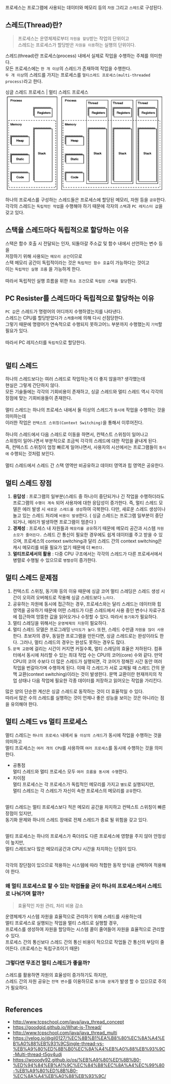 프로세스는 프로그램에 사용되는 데이터와 메모리 등의 `자원` 그리고 `스레드`로 구성된다.

## 스레드(Thread)란?

> 프로세스는 운영체제로부터 `자원을 할당`받는 작업의 단위이고 <br>
> 스레드는 프로세스가 할당받은 `자원을 이용`하는 실행의 단위이다.


스레드(thread)란 프로세스(process) 내에서 실제로 작업을 수행하는 주체를 의미한다.<br>
모든 프로세스에는 `한 개 이상`의 스레드가 존재하여 작업을 수행한다.<br>
`두 개 이상`의 스레드를 가지는 프로세스를 `멀티스레드 프로세스(multi-threaded process)`라고 한다.<br>

싱글 스레드 프로세스 | 멀티 스레드 프로세스<br>
<img src="https://github.com/yuwltn/yuwltn/blob/main/thread.PNG" width = "500" height = "300" >

하나의 프로세스를 구성하는 스레드들은 프로세스에 할당된 메모리, 자원 등을 `공유`한다.<br>
각각의 스레드는 `독립적인 작업`을 수행해야 하기 때문에 각자의 `스택`과 `PC 레지스터 값`을 갖고 있다.

## 스택을 스레드마다 독립적으로 할당하는 이유
스택은 함수 호출 시 전달되는 인자, 되돌아갈 주소값 및 함수 내에서 선언하는 변수 등을<br> 
저장하기 위해 사용되는 `메모리 공간`이므로 <br>
스택 메모리 공간이 독립적이라는 것은 `독립적인 함수 호출`이 가능하다는 것이고<br>
이는 `독립적인 실행 흐름` 을 가능하게 한다.<br><br>
따라서 독립적인 실행 흐름을 위한 `최소 조건`으로 `독립된 스택을 할당`한다.

## PC Resister를 스레드마다 독립적으로 할당하는 이유
`PC 값`은 스레드가 명령어의 어디까지 수행하였는지를 나타낸다.<br>
스레드는 CPU를 할당받았다가 `스케줄러`에 의해 다시 선점당한다.<br>
그렇기 때문에 명령어가 연속적으로 수행되지 못하고어느 부분까지 수행했는지 `기억`할 필요가 있다.<br><br>
따라서 PC 레지스터를 `독립적`으로 할당한다.<br>
<br>

## 멀티 스레드

하나의 스레드보다는 여러 스레드로 작업하는게 더 좋지 않을까? 생각했는데<br>
현실은 그렇게 간단하지 않다.<br>
모든 기술들에는 각각의 기회비용이 존재하고, 싱글 스레드와 멀티 스레드 역시 각각의 장점에 맞는 기회비용들이 존재한다.<br><br>
멀티 스레드는 하나의 프로세스 내에서 둘 이상의 스레드가 `동시에` 작업을 수행하는 것을 의미하는데<br>
이러한 작업은 `컨텍스트 스위칭(Context Switching)`을 통해서 이루어진다.<br><br>
하나의 스레드에서 다음 스레드로 이동을 하면서, 컨텍스트 스위칭이 일어나고<br>
스위칭이 일어나면서 부분적으로 조금씩 각각의 스레드에 대한 작업을 끝내게 된다.<br>
즉, 컨텍스트 스위칭이 엄청 빠르게 일어나면서, 사용자의 시선에서는 프로그램들이 `동시에` 수행되는 것처럼 보인다.<br><br>
멀티 스레드에서 스레드 간 스택 영역만 비공유하고 데이터 영역과 힙 영역은 공유한다.<br>

## 멀티 스레드 장점
1. **응답성** : 프로그램의 일부분(스레드 중 하나)이 중단되거나 긴 작업을 수행하더라도 프로그램의 `수행이 계속` 되어 사용자에 대한 응답성이 증가한다. 즉, 멀티 스레드 모델은 에러 발생 시 `새로운 스레드를 생성`하여 극복한다. 다만, 새로운 스레드 생성이나 놀고 있는 스레드 처리에 `비용이 발생`한다. ( 싱글 스레드는 프로그램 일부분이 중단되거나, 에러가 발생하면 프로그램이 멈춘다 )
2. **경제성** : 프로세스 내 자원들과 `메모리를 공유`하기 때문에 메모리 공간과 시스템 `자원 소모가 줄어든다.` 스레드 간 통신이 필요한 경우에도 쉽게 데이터를 주고 받을 수 있으며, 프로세스의 context switching과 달리 스레드 간의 context switching은 캐시 메모리를 비울 필요가 없기 때문에 더 `빠르다.`
3. **멀티프로세서의 활용** : 다중 CPU 구조에서는 각각의 스레드가 다른 프로세서에서 병렬로 수행될 수 있으므로 `병렬성`이 증가한다.

## 멀티 스레드 문제점

1. 컨텍스트 스위칭, 동기화 등의 이유 때문에 싱글 코어 멀티 스레딩은 스레드 생성 시간이 오히려 오버헤드로 작용해 싱글 스레드보다 `느리다.`
2. 공유하는 자원에 동시에 접근하는 경우, 프로세스와는 달리 스레드는 데이터와 힙 영역을 공유하기 때문에 어떤 스레드가 다른 스레드에서 사용 중인 변수나 자료구조에 접근하여 엉뚱한 값을 읽어오거나 수정할 수 있다. 따라서 `동기화`가 필요하다.
3. 멀티 스레딩을 위해서는 `운영체제의 지원`이 필요하다.
4. 멀티 스레드 모델은 프로그래밍 `난이도가 높다`. 또한, 스레드 수만큼 `자원을 많이 사용`한다. 초보자의 경우, 동일한 프로그램을 만든다면, 싱글 스레드로는 완성이라도 한다. 그러나, 멀티 스레드의 경우는 완성도 못하는 경우도 많다.
5. `문맥 교환`에 걸리는 시간이 커지면 커질수록, 멀티 스레딩의 효율은 저하된다.  컴퓨터에서 동시에 처리할 수 있는 최대 작업 수는 CPU의 코어(core) 수와 같다. 만약 CPU의 코어 수보다 더 많은 스레드가 실행되면, 각 코어가 정해진 시간 동안 여러 작업을 번갈아가며 수행하게 된다. 이때 각 스레드가 서로 교체될 때 스레드 간의 문맥 교환(context switching)이라는 것이 발생한다. 문맥 교환이란 현재까지의 작업 상태나 다음 작업에 필요한 각종 데이터를 저장하고 읽어오는 작업을 가리킨다.

많은 양의 단순한 계산은 싱글 스레드로 동작하는 것이 더 효율적일 수 있다.<br>
따라서 많은 수의 스레드를 실행하는 것이 언제나 좋은 성능을 보이는 것은 아니라는 점을 유의해야 한다.

## 멀티 스레드 vs 멀티 프로세스
멀티 스레드는 `하나의 프로세스` 내에서 `둘 이상의 스레드`가 동시에 작업을 수행하는 것을 의미하고<br>
멀티 프로세스는 `여러 개의 CPU`를 사용하여 `여러 프로세스`를 동시에 수행하는 것을 의미한다.

* 공통점<br>
멀티 스레드와 멀티 프로세스 모두 `여러 흐름을 동시에 수행`한다.<br>
* 차이점<br>
멀티 프로세스는 각 프로세스가 독립적인 메모리를 가지고 `별도`로 실행되지만, <br>
멀티 스레드는 각 스레드가 자신이 속한 프로세스의 메모리를 `공유`한다.<br><br>

멀티 스레드는 멀티 프로세스보다 적은 메모리 공간을 차지하고 컨텍스트 스위칭이 빠른 장점이 있지만,<br> 
동기화 문제와 하나의 스레드 장애로 전체 스레드가 종료 될 위험을 갖고 있다.<br><br>

멀티 프로세스는 하나의 프로세스가 죽더라도 다른 프로세스에 영향을 주지 않아 안정성이 높지만,<br> 
멀티 스레드보다 많은 메모리공간과 CPU 시간을 차지하는 단점이 있다.<br><br>

각각의 장단점이 있으므로 적용하는 시스템에 따라 적합한 동작 방식을 선택하여 적용해야 한다.

### 왜 멀티 프로세스로 할 수 있는 작업들을 굳이 하나의 프로세스에서 스레드로 나눠가며 할까?
> 효율적인 자원 관리, 처리 비용 감소

운영체제가 시스템 자원을 효율적으로 관리하기 위해 스레드를 사용하는데<br>
멀티 프로세스로 실행되는 작업을 멀티 스레드로 실행할 경우, <br>
프로세스를 생성하여 자원을 할당하는 시스템 콜이 줄어들어 자원을 효율적으로 관리할 수 있다.<br>
프로세스 간의 통신보다 스레드 간의 통신 비용이 적으므로 작업들 간 통신의 부담이 줄어든다. (프로세스는 독립구조이기 때문)<br>

### 그렇다면 무조건 멀티 스레드가 좋을까?
스레드를 활용하면 자원의 효율성이 증가하기도 하지만, <br>
스레드 간의 자원 공유는 `전역 변수`를 이용하므로 `동기화 문제`가 발생 할 수 있으므로 주의가 필요하다.<br>
<br>

## References
* http://www.tcpschool.com/java/java_thread_concept
* https://goodgid.github.io/What-is-Thread/
* http://www.tcpschool.com/java/java_thread_multi
* https://velog.io/@gil0127/%EC%8B%B1%EA%B8%80%EC%8A%A4%EB%A0%88%EB%93%9CSingle-thread-vs-%EB%A9%80%ED%8B%B0%EC%8A%A4%EB%A0%88%EB%93%9C-Multi-thread-t5gv4udj
* https://wooody92.github.io/os/%EB%A9%80%ED%8B%B0-%ED%94%84%EB%A1%9C%EC%84%B8%EC%8A%A4%EC%99%80-%EB%A9%80%ED%8B%B0-%EC%8A%A4%EB%A0%88%EB%93%9C/


